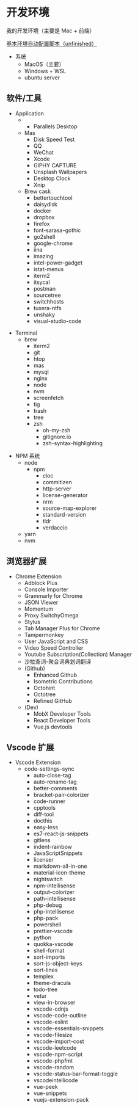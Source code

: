 # 开发环境

我的开发环境（主要是 Mac + 前端）

[基本环境自动配置脚本（unfinished）](https://github.com/seognil/dotfiles)

- 系统
  - MacOS（主要）
  - Windows + WSL
  - ubuntu server

## 软件/工具

- Application
  - - Parallels Desktop
  - Mas
    - Disk Speed Test
    - QQ
    - WeChat
    - Xcode
    - GIPHY CAPTURE
    - Unsplash Wallpapers
    - Desktop Clock
    - Xnip
  - Brew cask
    - bettertouchtool
    - daisydisk
    - docker
    - dropbox
    - firefox
    - font-sarasa-gothic
    - go2shell
    - google-chrome
    - iina
    - imazing
    - intel-power-gadget
    - istat-menus
    - iterm2
    - itsycal
    - postman
    - sourcetree
    - switchhosts
    - tuxera-ntfs
    - unshaky
    - visual-studio-code

* Terminal
  - brew
    - iterm2
    - git
    - htop
    - mas
    - mysql
    - nginx
    - node
    - nvm
    - screenfetch
    - tig
    - trash
    - tree
    - zsh
      - oh-my-zsh
      - gitignore.io
      - zsh-syntax-highlighting

- NPM 系统
  - node
    - npm
      - cloc
      - commitizen
      - http-server
      - license-generator
      - nrm
      - source-map-explorer
      - standard-version
      - tldr
      - verdaccio
  - yarn
  - nvm

## 浏览器扩展

- Chrome Extension
  - Adblock Plus
  - Console Importer
  - Grammarly for Chrome
  - JSON Viewer
  - Momentum
  - Proxy SwitchyOmega
  - Stylus
  - Tab Manager Plus for Chrome
  - Tampermonkey
  - User JavaScript and CSS
  - Video Speed Controller
  - Youtube Subscription(Collection) Manager
  - 沙拉查词-聚合词典划词翻译
  - (Github)
    - Enhanced Github
    - Isometric Contributions
    - Octohint
    - Octotree
    - Refined GitHub
  - (Dev)
    - MobX Developer Tools
    - React Developer Tools
    - Vue.js devtools

## Vscode 扩展

- Vscode Extension
  - code-settings-sync
    - auto-close-tag
    - auto-rename-tag
    - better-comments
    - bracket-pair-colorizer
    - code-runner
    - cpptools
    - diff-tool
    - docthis
    - easy-less
    - es7-react-js-snippets
    - gitlens
    - indent-rainbow
    - JavaScriptSnippets
    - licenser
    - markdown-all-in-one
    - material-icon-theme
    - nightswitch
    - npm-intellisense
    - output-colorizer
    - path-intellisense
    - php-debug
    - php-intellisense
    - php-pack
    - powershell
    - prettier-vscode
    - python
    - quokka-vscode
    - shell-format
    - sort-imports
    - sort-js-object-keys
    - sort-lines
    - templex
    - theme-dracula
    - todo-tree
    - vetur
    - view-in-browser
    - vscode-cdnjs
    - vscode-code-outline
    - vscode-eslint
    - vscode-essentials-snippets
    - vscode-filesize
    - vscode-import-cost
    - vscode-leetcode
    - vscode-npm-script
    - vscode-phpfmt
    - vscode-random
    - vscode-status-bar-format-toggle
    - vscodeintellicode
    - vue-peek
    - vue-snippets
    - vuejs-extension-pack
